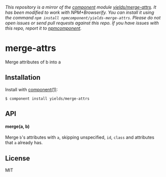 *This repository is a mirror of the [component](http://component.io) module [yields/merge-attrs](http://github.com/yields/merge-attrs). It has been modified to work with NPM+Browserify. You can install it using the command `npm install npmcomponent/yields-merge-attrs`. Please do not open issues or send pull requests against this repo. If you have issues with this repo, report it to [npmcomponent](https://github.com/airportyh/npmcomponent).*

# merge-attrs

  Merge attributes of b into a

## Installation

  Install with [component(1)](http://component.io):

    $ component install yields/merge-attrs

## API

#### merge(a, b)

  Merge `b`'s attributes with `a`, skipping unspecified, `id`, `class`
  and attributes that `a` already has.

## License

  MIT
